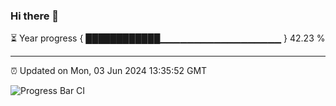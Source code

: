 ### Hi there 👋

⏳ Year progress { ████████████▁▁▁▁▁▁▁▁▁▁▁▁▁▁▁▁▁▁ } 42.23 %

---

⏰ Updated on Mon, 03 Jun 2024 13:35:52 GMT

![Progress Bar CI](https://github.com/IshwaranRudhara/GIT-ACTION/workflows/Progress%20Bar%20CI/badge.svg)
